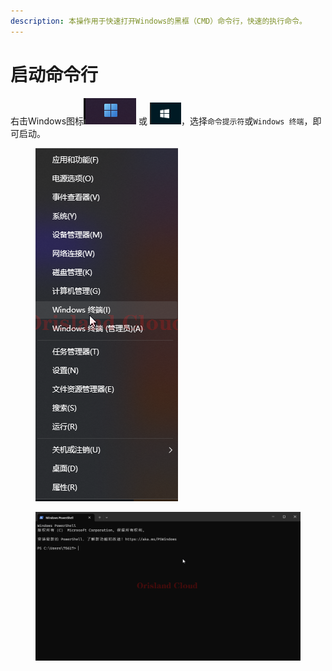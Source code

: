 ```yaml
---
description: 本操作用于快速打开Windows的黑框（CMD）命令行，快速的执行命令。
---
```


# 启动命令行

右击Windows图标![](<../.gitbook/assets/image (7) (1).png>) 或 ![](<../.gitbook/assets/image (1) (1) (1) (1) (1) (1) (1) (1) (1) (1).png>)，选择`命令提示符`或`Windows 终端`，即可启动。

<figure><img src="../.gitbook/assets/GD0kuIMja6.png" alt=""><figcaption></figcaption></figure>

<figure><img src="../.gitbook/assets/WindowsTerminal_76hdB170gX.png" alt=""><figcaption></figcaption></figure>
